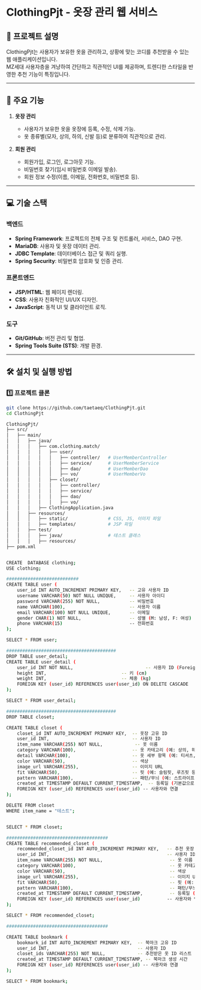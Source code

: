 # ClothingPjt - 옷장 관리 웹 서비스

## 📖 프로젝트 설명
ClothingPjt는 사용자가 보유한 옷을 관리하고, 상황에 맞는 코디를 추천받을 수 있는 웹 애플리케이션입니다.  
MZ세대 사용자층을 겨냥하여 간단하고 직관적인 UI를 제공하며, 트렌디한 스타일을 반영한 추천 기능이 특징입니다.

---

## 🔑 주요 기능
1. **옷장 관리**  
   - 사용자가 보유한 옷을 옷장에 등록, 수정, 삭제 가능.  
   - 옷 종류별(모자, 상의, 하의, 신발 등)로 분류하여 직관적으로 관리.  

2. **회원 관리**  
   - 회원가입, 로그인, 로그아웃 기능.  
   - 비밀번호 찾기(임시 비밀번호 이메일 발송).  
   - 회원 정보 수정(이름, 이메일, 전화번호, 비밀번호 등).  

---

## 💻 기술 스택
### **백엔드**
- **Spring Framework**: 프로젝트의 전체 구조 및 컨트롤러, 서비스, DAO 구현.
- **MariaDB**: 사용자 및 옷장 데이터 관리.
- **JDBC Template**: 데이터베이스 접근 및 쿼리 실행.
- **Spring Security**: 비밀번호 암호화 및 인증 관리.

### **프론트엔드**
- **JSP/HTML**: 웹 페이지 렌더링.
- **CSS**: 사용자 친화적인 UI/UX 디자인.
- **JavaScript**: 동적 UI 및 클라이언트 로직.

### **도구**
- **Git/GitHub**: 버전 관리 및 협업.
- **Spring Tools Suite (STS)**: 개발 환경.

---

## 🛠 설치 및 실행 방법
### 1️⃣ 프로젝트 클론
```bash
git clone https://github.com/taetaeq/ClothingPjt.git
cd ClothingPjt

ClothingPjt/
├── src/
│   ├── main/
│   │   ├── java/
│   │   │   ├── com.clothing.match/
│   │   │   │   ├── user/
│   │   │   │   │   ├── controller/   # UserMemberController
│   │   │   │   │   ├── service/      # UserMemberService
│   │   │   │   │   ├── dao/          # UserMemberDao
│   │   │   │   │   ├── vo/           # UserMemberVo
│   │   │   │   ├── closet/
│   │   │   │   │   ├── controller/
│   │   │   │   │   ├── service/
│   │   │   │   │   ├── dao/
│   │   │   │   │   ├── vo/
│   │   │   ├── ClothingApplication.java
│   │   ├── resources/
│   │   │   ├── static/               # CSS, JS, 이미지 파일
│   │   │   ├── templates/            # JSP 파일
│   │   ├── test/
│   │   │   ├── java/                 # 테스트 클래스
│   │   │   ├── resources/
├── pom.xml


CREATE  DATABASE clothing;
USE clothing;

###########################
CREATE TABLE user (
    user_id INT AUTO_INCREMENT PRIMARY KEY,   -- 고유 사용자 ID
    username VARCHAR(50) NOT NULL UNIQUE,     -- 사용자 아이디
    password VARCHAR(255) NOT NULL,           -- 비밀번호
    name VARCHAR(100),                        -- 사용자 이름
    email VARCHAR(100) NOT NULL UNIQUE,       -- 이메일
    gender CHAR(1) NOT NULL,                  -- 성별 (M: 남성, F: 여성)
    phone VARCHAR(15)                         -- 전화번호
);

SELECT * FROM user;

#########################################
DROP TABLE user_detail;
CREATE TABLE user_detail (
    user_id INT NOT NULL,                           -- 사용자 ID (Foreign Key)
    height INT,                            -- 키 (cm)
    weight INT,                            -- 체중 (kg)
    FOREIGN KEY (user_id) REFERENCES user(user_id) ON DELETE CASCADE
);

SELECT * FROM user_detail;

#########################################
DROP TABLE closet;

CREATE TABLE closet (
    closet_id INT AUTO_INCREMENT PRIMARY KEY,  -- 옷장 고유 ID
    user_id INT,                               -- 사용자 ID
    item_name VARCHAR(255) NOT NULL,            -- 옷 이름
    category VARCHAR(100),                     -- 옷 카테고리 (예: 상의, 하의, 아우터)
    detail VARCHAR(100),                       -- 옷 세부 항목 (예: 티셔츠, 반팔, 청바지 등)
    color VARCHAR(50),                         -- 색상
    image_url VARCHAR(255),                    -- 이미지 URL
    fit VARCHAR(50),                           -- 핏 (예: 슬림핏, 루즈핏 등)
    pattern VARCHAR(100),                      -- 패턴/무늬 (예: 스트라이프, 체크 등)
    created_at TIMESTAMP DEFAULT CURRENT_TIMESTAMP,  -- 등록일 (기본값으로 현재 시간)
    FOREIGN KEY (user_id) REFERENCES user(user_id) -- 사용자와 연결
);

DELETE FROM closet
WHERE item_name = "테스트";


SELECT * FROM closet;

######################################
CREATE TABLE recommended_closet (
    recommended_closet_id INT AUTO_INCREMENT PRIMARY KEY,   -- 추천 옷장 고유 ID
    user_id INT,                                            -- 사용자 ID (user 테이블과 연결)
    item_name VARCHAR(255) NOT NULL,                         -- 옷 이름
    category VARCHAR(100),                                   -- 옷 카테고리
    color VARCHAR(50),                                       -- 색상
    image_url VARCHAR(255),                                  -- 이미지 URL
    fit VARCHAR(50),                                         -- 핏 (예: 슬림핏, 루즈핏 등)
    pattern VARCHAR(100),                                    -- 패턴/무늬 (예: 스트라이프, 체크 등)
    created_at TIMESTAMP DEFAULT CURRENT_TIMESTAMP,          -- 등록일 (기본값으로 현재 시간)
    FOREIGN KEY (user_id) REFERENCES user(user_id)          -- 사용자와 연결
);

SELECT * FROM recommended_closet;

######################################

CREATE TABLE bookmark (
    bookmark_id INT AUTO_INCREMENT PRIMARY KEY,  -- 북마크 고유 ID
    user_id INT,                                 -- 사용자 ID
    closet_ids VARCHAR(255) NOT NULL,            -- 추천받은 옷 ID 리스트 (콤마로 구분)
    created_at TIMESTAMP DEFAULT CURRENT_TIMESTAMP, -- 북마크 생성 시간
    FOREIGN KEY (user_id) REFERENCES user(user_id) -- 사용자와 연결
);

SELECT * FROM bookmark;

